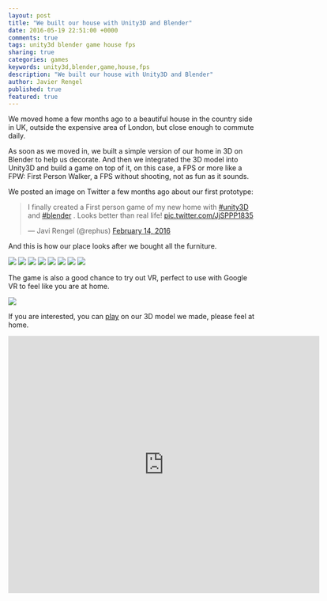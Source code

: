 ```yaml
---
layout: post
title: "We built our house with Unity3D and Blender"
date: 2016-05-19 22:51:00 +0000
comments: true
tags: unity3d blender game house fps
sharing: true
categories: games
keywords: unity3d,blender,game,house,fps
description: "We built our house with Unity3D and Blender"
author: Javier Rengel
published: true
featured: true
---
```


We moved home a few months ago to a beautiful house in the country side in UK,
outside the expensive area of London, but close enough to commute daily.

As soon as we moved in, we built a simple version of our home in 3D on Blender
 to help us decorate. And then we integrated the 3D model into Unity3D and build
a game on top of it, on this case, a FPS or more like a FPW: First Person Walker,
a FPS without shooting, not as fun as it sounds.

We posted an image on Twitter a few months ago about our first prototype:

<blockquote class="twitter-tweet" data-lang="en"><p lang="en" dir="ltr">I finally created a First person game of my new home with <a href="https://twitter.com/hashtag/unity3D?src=hash">#unity3D</a> and <a href="https://twitter.com/hashtag/blender?src=hash">#blender</a> . Looks better than real life! <a href="https://t.co/JjSPPP1835">pic.twitter.com/JjSPPP1835</a></p>&mdash; Javi Rengel (@rephus) <a href="https://twitter.com/rephus/status/698998470280089600">February 14, 2016</a></blockquote>
<script async src="//platform.twitter.com/widgets.js" charset="utf-8"></script>

<!-- more -->

And this is how our place looks after we bought all the furniture.

<img src='https://farm8.staticflickr.com/7236/26513350403_4ac3cc142c_z_d.jpg'/>
<img src='https://farm8.staticflickr.com/7714/27083818276_36950ff772_z_d.jpg'/>

<img src='https://farm8.staticflickr.com/7715/27083819056_acb9ae8fa5_z_d.jpg'/>
<img src='https://farm8.staticflickr.com/7348/27083818686_12b5f68383_z_d.jpg'/>

<img src='https://farm8.staticflickr.com/7211/27083819206_727a82707c_z_d.jpg'/>
<img src='https://farm8.staticflickr.com/7434/26513349443_4d9df59b0d_z_d.jpg'/>

<img src='https://farm8.staticflickr.com/7750/27083819266_15ca7674e5_z_d.jpg'/>
<img src='https://farm8.staticflickr.com/7054/27083818506_f84f07ba12_z_d.jpg'/>

The game is also a good chance to try out VR, perfect to use with Google VR to feel
like you are at home.

<img src='https://farm8.staticflickr.com/7554/27083819136_dd3a9a50d3_z_d.jpg'/>

If you are interested, you can [play](http://unity3d.coconauts.net/welwyn)
on our 3D model we made, please feel at home.

<iframe width="630" height="520" scrolling="none" frameborder="0" src='http://unity3d.coconauts.net/welwyn'> </iframe>

